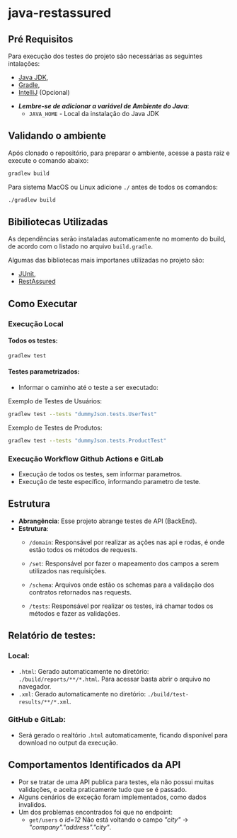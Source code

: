 # java-restassured

## Pré Requisitos
Para execução dos testes do projeto são necessárias as seguintes intalações:
* [Java JDK](https://www.oracle.com/br/java/technologies/downloads/),
* [Gradle](https://gradle.org/install/),
* [IntelliJ](https://www.jetbrains.com/idea/download/?section=windows) (Opcional)

- _**Lembre-se de adicionar a variável de Ambiente do Java**_:
    - `JAVA_HOME` - Local da instalação do Java JDK

## Validando o ambiente
Após clonado o repositório, para preparar o ambiente, acesse a pasta raiz e execute o comando abaixo:
```sh
gradlew build
```
Para sistema MacOS ou Linux adicione `./` antes de todos os comandos:
```sh
./gradlew build
```

## Bibiliotecas Utilizadas
As dependências serão instaladas automaticamente no momento do build, de acordo com o listado no arquivo `build.gradle`.</p>
Algumas das bibliotecas mais importanes utilizadas no projeto são:
- [JUnit](https://junit.org/junit5/docs/current/user-guide/),
- [RestAssured](https://rest-assured.io/)

## Como Executar
### Execução Local
#### Todos os testes:
```sh
gradlew test
```

#### Testes parametrizados:
- Informar o caminho até o teste a ser executado:

Exemplo de Testes de Usuários:
```sh
gradlew test --tests "dummyJson.tests.UserTest"
```

Exemplo de Testes de Produtos:
```sh
gradlew test --tests "dummyJson.tests.ProductTest"
```

### Execução Workflow Github Actions e GitLab
- Execução de todos os testes, sem informar parametros.
- Execução de teste específico, informando parametro de teste.

## Estrutura
- **Abrangência**: Esse projeto abrange testes de API (BackEnd).
- **Estrutura**:
  - `/domain`: Responsável por realizar as ações nas api e rodas, é onde estão todos os métodos de requests.

  - `/set`: Responsável por fazer o mapeamento dos campos a serem utilizados nas requisições.

  - `/schema`: Arquivos onde estão os schemas para a validação dos contratos retornados nas requests.

  - `/tests`: Responsável por realizar os testes, irá chamar todos os métodos e fazer as validações. 

## Relatório de testes:
### Local:
- `.html`: Gerado automaticamente no diretório: `./build/reports/**/*.html`. Para acessar basta abrir o arquivo no navegador.
- `.xml`: Gerado automaticamente no diretório: `./build/test-results/**/*.xml`.

### GitHub e GitLab:
- Será gerado o realtório `.html` automaticamente, ficando disponível para download no output da execução.

## Comportamentos Identificados da API
- Por se tratar de uma API publica para testes, ela não possui muitas validações, e aceita praticamente tudo que se é passado.
- Alguns cenários de exceção foram implementados, como dados invalidos.
- Um dos problemas encontrados foi que no endpoint: 
  - `get/users` o _id=12_ Não está voltando o campo _"city"_ -> _"company"."address"."city"_.
